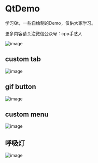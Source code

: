 # QtDemo
学习Qt，一些自绘制的Demo，仅供大家学习。

更多内容请关注微信公众号：cpp手艺人

![image](c)


## custom tab
![image](https://github.com/MingYueRuYa/QtDemoStydy/blob/master/res/custom_tab.gif)

## gif button
![image](https://github.com/MingYueRuYa/QtDemoStydy/blob/master/res/gifbutton.gif)

## custom menu
![image](https://github.com/MingYueRuYa/QtDemoStydy/blob/master/res/custom_menu.gif)

## 呼吸灯
![image](https://gitee.com/liushixiong/qt-demo/blob/master/res/fade.gif)

